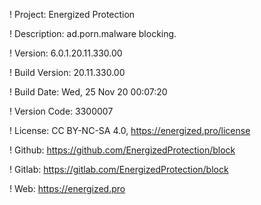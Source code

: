 ! Project: Energized Protection

! Description: ad.porn.malware blocking.

! Version: 6.0.1.20.11.330.00

! Build Version: 20.11.330.00

! Build Date: Wed, 25 Nov 20 00:07:20

! Version Code: 3300007

! License: CC BY-NC-SA 4.0, https://energized.pro/license

! Github: https://github.com/EnergizedProtection/block

! Gitlab: https://gitlab.com/EnergizedProtection/block


! Web: https://energized.pro
